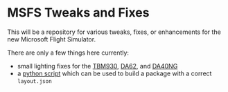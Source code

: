 # MSFS Tweaks and Fixes

This will be a repository for various tweaks, fixes, or enhancements for the new Microsoft Flight Simulator.

There are only a few things here currently:

* small lighting fixes for the [TBM930](fixes/tbm930_lighting_fix/), [DA62](fixes/da62_lighting_fix/), and [DA40NG](fixes/da40ng_lighting_fix/)
* a [python script](bin/build.py) which can be used to build a package with a correct `layout.json`
